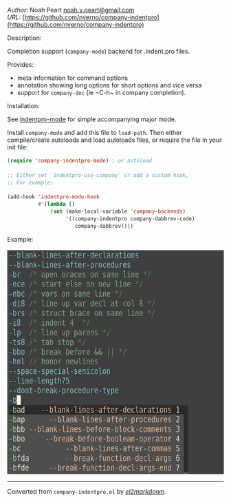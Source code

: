 *Author:* Noah Peart <noah.v.peart@gmail.com><br>
*URL:* [https://github.com/nverno/company-indentpro](https://github.com/nverno/company-indentpro)<br>

Description:

Completion support (`company-mode`) backend for .indent.pro files.

Provides:

+ meta information for command options
+ annotation showing long options for short options and vice versa
+ support for `company-doc` (ie ~C-h~ in company completion).

Installation:

See [indentpro-mode](https://github.com/nverno/indentpro-mode) for
simple accompanying major mode.

Install `company-mode` and add this file to `load-path`.
Then either compile/create autoloads and load autoloads files,
or require the file in your init file:

```lisp
(require 'company-indentpro-mode) ; or autoload

;; Either set `indentpro-use-company` or add a custom hook,
;; For example:
 
(add-hook 'indentpro-mode-hook
          #'(lambda ()
              (set (make-local-variable 'company-backends)
                   '((company-indentpro company-dabbrev-code)
                      company-dabbrev))))
```

Example:

![test](test.png)


---
Converted from `company-indentpro.el` by [*el2markdown*](https://github.com/Lindydancer/el2markdown).
